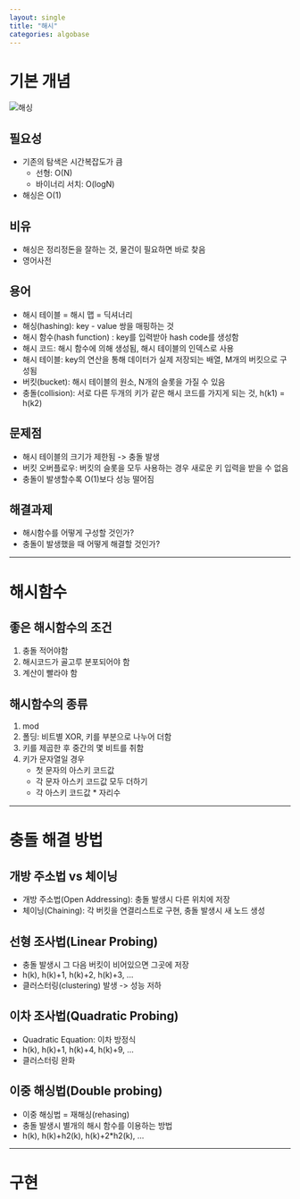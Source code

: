 ```yaml
---
layout: single
title: "해시"
categories: algobase
---
```


# 기본 개념
![해싱](https://upload.wikimedia.org/wikipedia/commons/thumb/7/7d/Hash_table_3_1_1_0_1_0_0_SP.svg/1280px-Hash_table_3_1_1_0_1_0_0_SP.svg.png)
## 필요성
* 기존의 탐색은 시간복잡도가 큼
  * 선형: O(N)
  * 바이너리 서치: O(logN)
* 해싱은 O(1)

## 비유
* 해싱은 정리정돈을 잘하는 것, 물건이 필요하면 바로 찾음
* 영어사전

## 용어
* 해시 테이블 = 해시 맵 = 딕셔너리
* 해싱(hashing): key - value 쌍을 매핑하는 것
* 해시 함수(hash function) : key를 입력받아 hash code를 생성함
* 해시 코드: 해시 함수에 의해 생성됨, 해시 테이블의 인덱스로 사용
* 해시 테이블: key의 연산을 통해 데이터가 실제 저장되는 배열, M개의 버킷으로 구성됨
* 버킷(bucket): 해시 테이블의 원소, N개의 슬롯을 가질 수 있음
* 충돌(collision): 서로 다른 두개의 키가 같은 해시 코드를 가지게 되는 것, h(k1) = h(k2)

## 문제점
* 해시 테이블의 크기가 제한됨 -> 충돌 발생
* 버킷 오버플로우: 버킷의 슬롯을 모두 사용하는 경우 새로운 키 입력을 받을 수 없음
* 충돌이 발생할수록 O(1)보다 성능 떨어짐

## 해결과제
* 해시함수를 어떻게 구성할 것인가?
* 충돌이 발생했을 때 어떻게 해결할 것인가?

---

# 해시함수
## 좋은 해시함수의 조건
1. 충돌 적어야함
2. 해시코드가 골고루 분포되어야 함
3. 계산이 빨라야 함

## 해시함수의 종류
1. mod
2. 폴딩: 비트별 XOR, 키를 부분으로 나누어 더함
3. 키를 제곱한 후 중간의 몇 비트를 취함
4. 키가 문자열일 경우
    * 첫 문자의 아스키 코드값
    * 각 문자 아스키 코드값 모두 더하기
    * 각 아스키 코드값 * 자리수

---

# 충돌 해결 방법
## 개방 주소법 vs 체이닝
* 개방 주소법(Open Addressing): 충돌 발생시 다른 위치에 저장
* 체이닝(Chaining): 각 버킷을 연결리스트로 구현, 충돌 발생시 새 노드 생성

## 선형 조사법(Linear Probing)
* 충돌 발생시 그 다음 버킷이 비어있으면 그곳에 저장
* h(k), h(k)+1, h(k)+2, h(k)+3, ...
* 클러스터링(clustering) 발생 -> 성능 저하

## 이차 조사법(Quadratic Probing)
* Quadratic Equation: 이차 방정식
* h(k), h(k)+1, h(k)+4, h(k)+9, ...
* 클러스터링 완화

## 이중 해싱법(Double probing)
* 이중 해싱법 = 재해싱(rehasing)
* 충돌 발생시 별개의 해시 함수를 이용하는 방법
* h(k), h(k)+h2(k), h(k)+2*h2(k), ...

---

# 구현